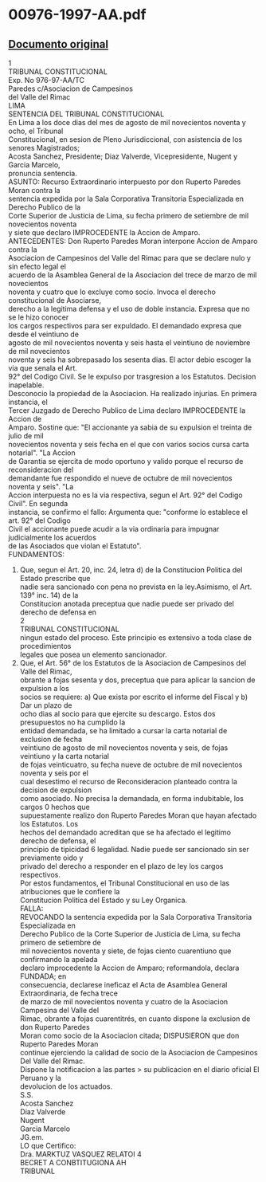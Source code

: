 
00976-1997-AA.pdf
=================
  
[Documento original](https://tc.gob.pe/jurisprudencia/1998/00976-1997-AA.pdf)  
---  
1  
TRIBUNAL CONSTITUCIONAL  
Exp. No 976-97-AA/TC  
Paredes c/Asociacion de Campesinos  
del Valle del Rimac  
LIMA  
SENTENCIA DEL TRIBUNAL CONSTITUCIONAL  
En Lima a los doce dias del mes de agosto de mil novecientos noventa y ocho, el Tribunal  
Constitucional, en sesion de Pleno Jurisdiccional, con asistencia de los senores Magistrados;  
Acosta Sanchez, Presidente; Diaz Valverde, Vicepresidente, Nugent y Garcia Marcelo,  
pronuncia sentencia.  
ASUNTO: Recurso Extraordinario interpuesto por don Ruperto Paredes Moran contra la  
sentencia expedida por la Sala Corporativa Transitoria Especializada en Derecho Publico de la  
Corte Superior de Justicia de Lima, su fecha primero de setiembre de mil novecientos noventa  
y siete que declaro IMPROCEDENTE la Accion de Amparo.  
ANTECEDENTES: Don Ruperto Paredes Moran interpone Accion de Amparo contra la  
Asociacion de Campesinos del Valle del Rimac para que se declare nulo y sin efecto legal el  
acuerdo de la Asamblea General de la Asociacion del trece de marzo de mil novecientos  
noventa y cuatro que lo excluye como socio. Invoca el derecho constitucional de Asociarse,  
derecho a la legitima defensa y el uso de doble instancia. Expresa que no se le hizo conocer  
los cargos respectivos para ser expuldado. El demandado expresa que desde el veintiuno de  
agosto de mil novecientos noventa y seis hasta el veintiuno de noviembre de mil novecientos  
noventa y seis ha sobrepasado los sesenta dias. El actor debio escoger la via que senala el Art.  
92° del Codigo Civil. Se le expulso por trasgresion a los Estatutos. Decision inapelable.  
Desconocio la propiedad de la Asociacion. Ha realizado injurias. En primera instancia, el  
Tercer Juzgado de Derecho Publico de Lima declaro IMPROCEDENTE la Accion de  
Amparo. Sostine que: "El accionante ya sabia de su expulsion el treinta de julio de mil  
novecientos noventa y seis fecha en el que con varios socios cursa carta notarial". "La Accion  
de Garantia se ejercita de modo oportuno y valido porque el recurso de reconsideracion del  
demandante fue respondido el nueve de octubre de mil novecientos noventa y seis". "La  
Accion interpuesta no es la via respectiva, segun el Art. 92° del Codigo Civil". En segunda  
instancia, se confirmo el fallo: Argumenta que: "conforme lo establece el art. 92° del Codigo  
Civil el accionante puede acudir a la via ordinaria para impugnar judicialmente los acuerdos  
de las Asociados que violan el Estatuto".  
FUNDAMENTOS:  
1. Que, segun el Art. 20, inc. 24, letra d) de la Constitucion Politica del Estado prescribe que  
nadie sera sancionado con pena no prevista en la ley.Asimismo, el Art. 139° inc. 14) de la  
Constitucion anotada preceptua que nadie puede ser privado del derecho de defensa en  
2  
TRIBUNAL CONSTITUCIONAL  
ningun estado del proceso. Este principio es extensivo a toda clase de procedimientos  
legales que posea un elemento sancionador.  
2. Que, el Art. 56° de los Estatutos de la Asociacion de Campesinos del Valle del Rimac,  
obrante a fojas sesenta y dos, preceptua que para aplicar la sancion de expulsion a los  
socios se requiere: a) Que exista por escrito el informe del Fiscal y b) Dar un plazo de  
ocho dias al socio para que ejercite su descargo. Estos dos presupuestos no ha cumplido la  
entidad demandada, se ha limitado a cursar la carta notarial de exclusion de fecha  
veintiuno de agosto de mil novecientos noventa y seis, de fojas veintiuno y la carta notarial  
de fojas veinticuatro, su fecha nueve de octubre de mil novecientos noventa y seis por el  
cual desestimo el recurso de Reconsideracion planteado contra la decision de expulsion  
como asociado. No precisa la demandada, en forma indubitable, los cargos 0 hechos que  
supuestamente realizo don Ruperto Paredes Moran que hayan afectado los Estatutos. Los  
hechos del demandado acreditan que se ha afectado el legitimo derecho de defensa, el  
principio de tipicidad 6 legalidad. Nadie puede ser sancionado sin ser previamente oido y  
privado del derecho a responder en el plazo de ley los cargos respectivos.  
Por estos fundamentos, el Tribunal Constitucional en uso de las atribuciones que le confiere la  
Constitucion Politica del Estado y su Ley Organica.  
FALLA:  
REVOCANDO la sentencia expedida por la Sala Corporativa Transitoria Especializada en  
Derecho Publico de la Corte Superior de Justicia de Lima, su fecha primero de setiembre de  
mil novecientos noventa y siete, de fojas ciento cuarentiuno que confirmando la apelada  
declaro improcedente la Accion de Amparo; reformandola, declara FUNDADA; en  
consecuencia, declarese ineficaz el Acta de Asamblea General Extraordinaria, de fecha trece  
de marzo de mil novecientos noventa y cuatro de la Asociacion Campesina del Valle del  
Rimac, obrante a fojas cuarentitrés, en cuanto dispone la exclusion de don Ruperto Paredes  
Moran como socio de la Asociacion citada; DISPUSIERON que don Ruperto Paredes Moran  
continue ejerciendo la calidad de socio de la Asociacion de Campesinos Del Valle del Rimac.  
Dispone la notificacion a las partes > su publicacion en el diario oficial El Peruano y la  
devolucion de los actuados.  
S.S.  
Acosta Sanchez  
Diaz Valverde  
Nugent  
Garcia Marcelo  
JG.em.  
LO que Certifico:  
Dra. MARKTUZ VASQUEZ RELATOI 4  
BECRET A CONBTITUGIONA AH  
TRIBUNAL